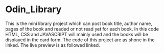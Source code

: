 # Odin_Library

This is the mini library project which can post book title, author name, pages of the book and readed or not read yet for each book.
In this code HTML, CSS and JAVASCRIPT will mainly used and the books will be displayed in the card form. 
The code of this project are as shone in the linked.
The live preview is as followed linked.